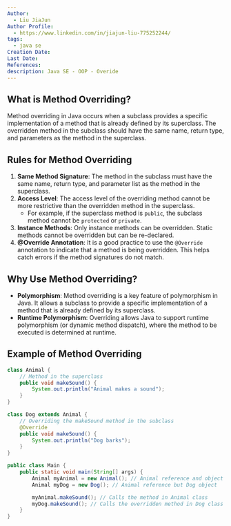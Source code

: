 ```yaml
---
Author:
  - Liu JiaJun
Author Profile:
  - https://www.linkedin.com/in/jiajun-liu-775252244/
tags: 
  - java se
Creation Date: 
Last Date: 
References: 
description: Java SE - OOP - Overide
---
```


## What is Method Overriding?
Method overriding in Java occurs when a subclass provides a specific implementation of a method that is already defined by its superclass. The overridden method in the subclass should have the same name, return type, and parameters as the method in the superclass.

## Rules for Method Overriding
1. **Same Method Signature**: The method in the subclass must have the same name, return type, and parameter list as the method in the superclass.
2. **Access Level**: The access level of the overriding method cannot be more restrictive than the overridden method in the superclass.
   - For example, if the superclass method is `public`, the subclass method cannot be `protected` or `private`.
3. **Instance Methods**: Only instance methods can be overridden. Static methods cannot be overridden but can be re-declared.
4. **@Override Annotation**: It is a good practice to use the `@Override` annotation to indicate that a method is being overridden. This helps catch errors if the method signatures do not match.

## Why Use Method Overriding?
- **Polymorphism**: Method overriding is a key feature of polymorphism in Java. It allows a subclass to provide a specific implementation of a method that is already defined by its superclass.
- **Runtime Polymorphism**: Overriding allows Java to support runtime polymorphism (or dynamic method dispatch), where the method to be executed is determined at runtime.

## Example of Method Overriding

```java
class Animal {
    // Method in the superclass
    public void makeSound() {
        System.out.println("Animal makes a sound");
    }
}

class Dog extends Animal {
    // Overriding the makeSound method in the subclass
    @Override
    public void makeSound() {
        System.out.println("Dog barks");
    }
}

public class Main {
    public static void main(String[] args) {
        Animal myAnimal = new Animal(); // Animal reference and object
        Animal myDog = new Dog(); // Animal reference but Dog object

        myAnimal.makeSound(); // Calls the method in Animal class
        myDog.makeSound(); // Calls the overridden method in Dog class
    }
}